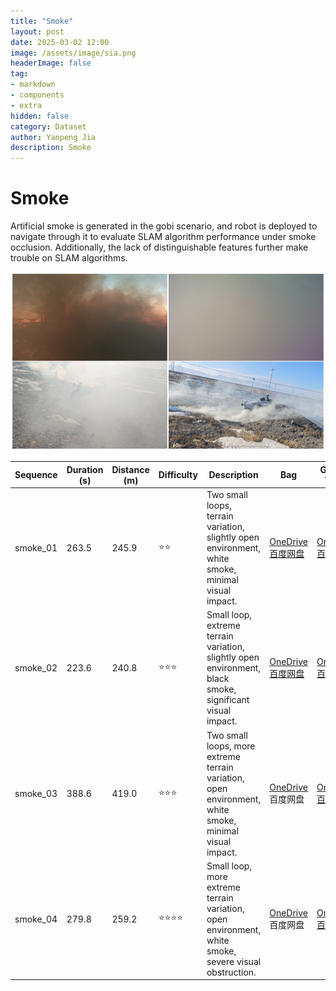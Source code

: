 ```yaml
---
title: "Smoke"
layout: post
date: 2025-03-02 12:00
image: /assets/image/sia.png
headerImage: false
tag:
- markdown
- components
- extra
hidden: false
category: Dataset
author: Yanpeng Jia
description: Smoke
---
```


# Smoke

Artificial smoke is generated in the gobi scenario, and robot is deployed to navigate through it to evaluate SLAM algorithm performance under smoke occlusion. Additionally, the lack of distinguishable features further make trouble on SLAM algorithms.

![figure](../../assets/image/smoke.png)

| Sequence   | Duration (s) | Distance (m) | Difficulty | Description | Bag | Ground Truth |
|------------|-------------|-------------|------------|-------------|-------------|-------------|
|  smoke_01 | 263.5       | 245.9       | ⭐⭐        | Two small loops, terrain variation, slightly open environment, white smoke, minimal visual impact. | [OneDrive](https://1drv.ms/u/c/c1806c2e19f2193f/ESP7ZtyDVvxAsjx80lMOSykBnomE7EoaViYLUTjKbz5Kng?e=3PVEZW) [百度网盘](https://pan.baidu.com/s/1-IVEx1Iv2mopZNxUzgK_3w?pwd=xyvg) | [OneDrive](https://1drv.ms/t/c/c1806c2e19f2193f/EZSHAXofGtpNl6-KIdcM5o4BAV7bzLEPiRPdquPSDW8LZA?e=FfXBc5) [百度网盘](https://pan.baidu.com/s/180BO5XK494ESqOZa2ejTZQ?pwd=r69m) |
|  smoke_02  | 223.6       | 240.8       | ⭐⭐⭐       | Small loop, extreme terrain variation, slightly open environment, black smoke, significant visual impact. | [OneDrive](https://1drv.ms/u/c/c1806c2e19f2193f/ERQjmQmDijRHldUmveRm7kgBHC50PRAXZp62pgf7TWtJ3w?e=3yMdrz) [百度网盘](https://pan.baidu.com/s/1s2WtdaFw2gIsu5Dv2_dlDA?pwd=hrph) | [OneDrive](https://1drv.ms/t/c/c1806c2e19f2193f/EU0oHOr7wVZMiHfl6dgtjN0BDpkrEOW63HgdOAxaRgwMZw?e=NyuXLz) [百度网盘](https://pan.baidu.com/s/19F7XnHH1EDw6fIEvDLblpw?pwd=szrn) |
|  smoke_03  | 388.6       | 419.0       | ⭐⭐⭐       | Two small loops, more extreme terrain variation, open environment, white smoke, minimal visual impact. | [OneDrive](https://1drv.ms/u/c/c1806c2e19f2193f/Eer1gv3_UYBGkqLRx8iasBQBMd2TteobWmCVcR-2tr299g?e=Kw3GQR) 百度网盘 | [OneDrive](https://1drv.ms/t/c/c1806c2e19f2193f/EQYPK_bbCz1OuEx3jez31DgBz4Zmgvw-Ymh3Cdcay2ZLTA?e=apte8F) [百度网盘](https://pan.baidu.com/s/1nSOOiinXlNktNDhxKALaMQ?pwd=w9fs) |
|  smoke_04  | 279.8       | 259.2       | ⭐⭐⭐⭐      | Small loop, more extreme terrain variation, open environment, white smoke, severe visual obstruction. | [OneDrive](https://1drv.ms/u/c/c1806c2e19f2193f/EdiGSPTOKt1IoINrNaV1KcMBJLt1jSeFEVgpFegnONxNnQ?e=Hfdg4W) 百度网盘 | [OneDrive](https://1drv.ms/t/c/c1806c2e19f2193f/Ech272KL_chOhBFsV9hy3PUB7voVFf0R1mHv4FUx0Edw1w?e=JO8bNF) [百度网盘](https://pan.baidu.com/s/1GO1LwuZfp6LtkMxElyGDKg?pwd=8k86) |








